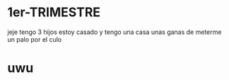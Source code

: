 # 1er-TRIMESTRE
jeje
tengo 3 hijos
estoy casado 
y tengo una casa
unas ganas de meterme un palo por el culo
# uwu
